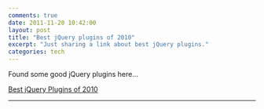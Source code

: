 ```yaml
---
comments: true
date: 2011-11-20 10:42:00
layout: post
title: "Best jQuery plugins of 2010"
excerpt: "Just sharing a link about best jQuery plugins."
categories: tech
---
```


Found some good jQuery plugins here&hellip;

[Best jQuery Plugins of 2010](http://webdesignledger.com/resources/best-jquery-plugins-of-2010)

---
